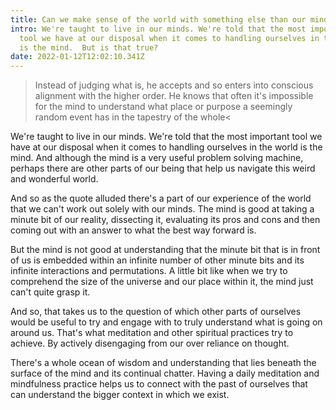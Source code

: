 ```yaml
---
title: Can we make sense of the world with something else than our mind?
intro: We're taught to live in our minds. We're told that the most important
  tool we have at our disposal when it comes to handling ourselves in the world
  is the mind.  But is that true?
date: 2022-01-12T12:02:10.341Z
---
```

>Instead of judging what is, he accepts and so enters into conscious alignment with the higher order. He knows that often it's impossible for the mind to understand what place or purpose a seemingly random event has in the tapestry of the whole<

We're taught to live in our minds. We're told that the most important tool we have at our disposal when it comes to handling ourselves in the world is the mind. And although the mind is a very useful problem solving machine, perhaps there are other parts of our being that help us navigate this weird and wonderful world.

And so as the quote alluded there's a part of our experience of the world that we can't work out solely with our minds. The mind is good at taking a minute bit of our reality, dissecting it, evaluating its pros and cons and then coming out with an answer to what the best way forward is.

But the mind is not good at understanding that the minute bit that is in front of us is embedded within an infinite number of other minute bits and its infinite interactions and permutations. A little bit like when we try to comprehend the size of the universe and our place within it, the mind just can't quite grasp it.

And so, that takes us to the question of which other parts of ourselves would be useful to try and engage with to truly understand what is going on around us. That's what meditation and other spiritual practices try to achieve. By actively disengaging from our over reliance on thought.

There's a whole ocean of wisdom and understanding that lies beneath the surface of the mind and its continual chatter. Having a daily meditation and mindfulness practice helps us to connect with the past of ourselves that can understand the bigger context in which we exist.